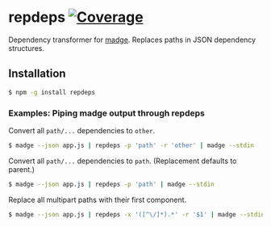 # repdeps [![Coverage](https://sonarcloud.io/api/project_badges/measure?project=joebowbeer_repdeps&metric=coverage)](https://sonarcloud.io/summary/new_code?id=joebowbeer_repdeps)

Dependency transformer for [madge](https://github.com/pahen/madge). Replaces paths in JSON dependency structures.

## Installation

```sh
$ npm -g install repdeps
```

### Examples: Piping madge output through repdeps

Convert all `path/...` dependencies to `other`.

```sh
$ madge --json app.js | repdeps -p 'path' -r 'other' | madge --stdin
```

Convert all `path/...` dependencies to `path`. (Replacement defaults to parent.)

```sh
$ madge --json app.js | repdeps -p 'path' | madge --stdin
```

Replace all multipart paths with their first component.

```sh
$ madge --json app.js | repdeps -x '([^\/]*).*' -r '$1' | madge --stdin
```
